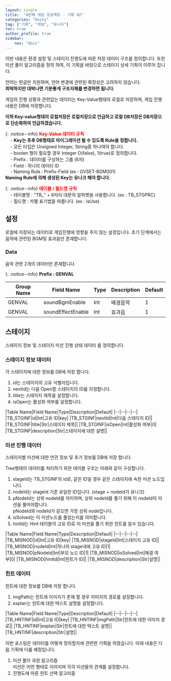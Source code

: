 ```yaml
---
layout: single
title:  "4번째 게임 프로젝트 - 기획 02"
categories: "Unity"
tag: ["기획", "게임", "유니티"]
toc: true
author_profile: true
sidebar:
    nav: "docs"
---
```


이번 내용은 환경 설정 및 스테이지 진행도에 따른 저장 데이터 구조를 정의합니다. 
또한 미션 풀이 알고리즘을 정의 하여, 이 기획을 바탕으로 스테이지 상세 기획이 이루어 집니다.

언어는 한글만 지원하며, 언어 변경에 관련된 확장성은 고려하지 않습니다.  
**희박하지만 대박나면 기분좋게 구조자체를 변경하면 됩니다.**

게임의 진행 상황과 관련없는 데이터는 Key-Value형태의 로컬로 저장하며, 게임 진행 내용은 DB에 저장합니다.

**이하 Key-value형태의 로컬저장은 로컬저장으로 언급하고 로컬 DB저장은 DB저장으로 단순화하여 언급하겠습니다.**



{: .notice--info}
<span style="color:red">**Key-Value 데이터 규칙**</span>  
&nbsp;&nbsp;&nbsp;&nbsp;\- **Key는 추후 DB형태로 마이그레이션 될 수 있도록 Rule을 정합니다.**  
&nbsp;&nbsp;&nbsp;&nbsp;\- 모든 타입은 Unsigned Integer, String중 하나여야 합니다.   
&nbsp;&nbsp;&nbsp;&nbsp;\- boolen 형이 필요할 경우 Integer O(false), 1(true)로 정의합니다.  
&nbsp;&nbsp;&nbsp;&nbsp;\- Prefix : 데이터를 구성하는 그룹  (6자)  
&nbsp;&nbsp;&nbsp;&nbsp;\- Field : 하나의 데이터 ID  
&nbsp;&nbsp;&nbsp;&nbsp;\- Naming Rule : Prefix-Field (ex : GVSET-BGM001)  
**Naming Rule에 의해 생성된 Key는 유니크 해야 합니다.**

{: .notice--info}
<span style="color:red">**테이블 / 필드명 규칙**</span>  
&nbsp;&nbsp;&nbsp;&nbsp;\- 테이블명 : "TB_" + 6자리 대문자 알파벳을 사용합니다. (ex : TB_STGPRC)  
&nbsp;&nbsp;&nbsp;&nbsp;\- 필드명 : 카멜 표기법을 따릅니다. (ex : isUse)   

## 설정
로컬에 저장되는 데이터로 게임진행에 영향을 주지 않는 설정입니다.
초기 단계에서는 음악에 관련된 BGM및 효과음만 존재합니다.

### Data
음악 관련 2개의 데이터만 존재합니다.

{: .notice--info}
**Prefix : GENVAL**

|Group Name|Field Name|Type|Description|Default|
|--|--|--|--|--|
|GENVAL|soundBgmEnable|Int|배경음악|1|
|GENVAL|soundEffectEnable|Int|효과음|1|

## 스테이지
스테이지 정보 및 스테이지 미션 진행 상태 데이터 를 정의합니다. 

### 스테이지 정보 데이터
각 스테이지에 대한 정보를 DB에 저장 합니다. 

1. id는 스테이지의 고유 식별자입니다.
2. nextId는 다음 Open할 스테이지의 ID를 지정합니다.
3. title는 스테이지 제목을 설정합니다.
4. isOpen는 활성화 여부를 설정합니다.

|Table Name|Field Name|Type|Description|Default|
|--|--|--|--|
|TB_STGINF|id|Int|고유 ID|key|
|TB_STGINF|nextId|Int|다음 스테이지 ID||
|TB_STGINF|title|Str|스테이지 제목||
|TB_STGINF|isOpen|Int|활성화 여부|0|
|TB_STGINF|description|Str|스테이지에 대한 설명||

### 미션 진행 데이터
스테이지별 미션에 대한 연관 정보 및 추가 정보를 DB에 저장 합니다. 

Tree형태의 데이터를 처리하기 위한 테이블 구조는 아래와 같이 구성합니다.
1. stageId는 TB_STGINF의 id로, 같은 ID일 경우 같은 스테이지에 속한 미션 노드입니다.
2. nodeId는 stageId 기준 유일한 ID입니다. (stage + nodeId가 유니크)
3. pNodeId는 상위 nodeId를 의미하며, 상위 nodeId를 풀기 위해 이 nodeId의 미션을 풀어야합니다.  
   pNodeId와 nodeId가 같으면 가장 상위 node입니다.
4. isSolved는 이 미션노드를 풀었는지를 의미합니다.
5. hintId는 Hint 테이블의 고유 ID로 이 미션을 풀기 위한 힌트를 알수 있습니다.

|Table Name|Field Name|Type|Description|Default|
|--|--|--|--|
|TB_MISNOD|id|Int|고유 ID|key|
|TB_MISNOD|stageId|Int|스테이지 고유 ID||
|TB_MISNOD|nodeId|Int|하나의 stage내에 고유 ID|1|
|TB_MISNOD|pNodeId|Int|부모 노드 ID|1|
|TB_MISNOD|isSolved|Int|해결 여부|0|
|TB_MISNOD|hintId|Int|힌트가 ID||
|TB_MISNOD|description|Str|설명||

### 힌트 데이터
힌트에 대한 정보를 DB에 저장 합니다. 

1. imgPath는 힌트에 이미지가 존재 할 경우 이미지의 경로를 설정합니다. 
2. explan는 힌트에 대한 텍스트 설명을 설정합니다.

|Table Name|Field Name|Type|Description|Default|
|--|--|--|--|
|TB_HNTINF|id|Int|고유 ID|key|
|TB_HNTINF|imgPath|Str|힌트에 대한 이미지 경로||
|TB_HNTINF|explan|Str|힌트에 대한 텍스트 설명||
|TB_HNTINF|description|Str|설명||

이번 포스팅은 데이터를 어떻게 정의할지에 관련한 기획을 하였습니다.
아래 내용은 다음 기획에 다룰 예정입니다.

1. 미션 풀이 과정 알고리즘  
   미션은 어떤 형태로 이어지며 각각 미션들의 관계를 설정합니다.
2. 진행도에 따른 힌트 선택 알고리즘

